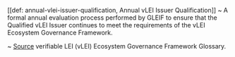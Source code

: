 [[def: annual-vlei-issuer-qualification, Annual vLEI Issuer Qualification]] 
~ A formal annual evaluation process performed by GLEIF to ensure that the Qualified vLEI Issuer continues to meet the requirements of the vLEI Ecosystem Governance Framework.

~ [Source](https://www.gleif.org/vlei/introducing-the-vlei-ecosystem-governance-framework/2023-12-15_vlei-egf-v2.0-glossary_v1.3_final.pdf) verifiable LEI (vLEI) Ecosystem Governance Framework Glossary.
